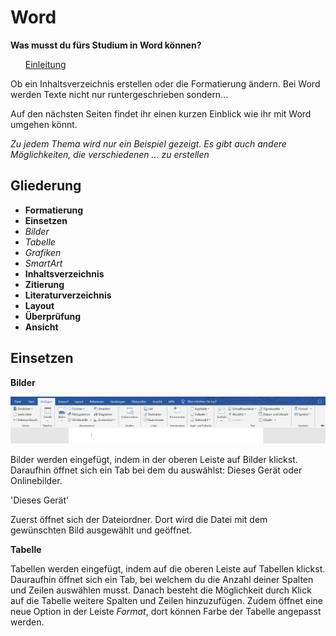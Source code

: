 # Word

**Was musst du fürs Studium in Word können?**
<ul><u>Einleitung</u></ul>

Ob ein Inhaltsverzeichnis erstellen oder die Formatierung ändern. Bei Word werden Texte nicht nur runtergeschrieben sondern...

Auf den nächsten Seiten findet ihr einen kurzen Einblick wie ihr mit Word umgehen könnt. 

*Zu jedem Thema wird nur ein Beispiel gezeigt. Es gibt auch andere Möglichkeiten, die verschiedenen ... zu erstellen*

## Gliederung

- **Formatierung**
- **Einsetzen**
-   *Bilder*
-   *Tabelle*
-   *Grafiken*
-   *SmartArt*
- **Inhaltsverzeichnis**
- **Zitierung**
- **Literaturverzeichnis**
- **Layout**
- **Überprüfung**
- **Ansicht**

## Einsetzen
**Bilder**

![alt](bilder/word-einfuegen.png)

Bilder werden eingefügt, indem in der oberen Leiste auf Bilder klickst. Daraufhin öffnet sich ein Tab bei dem du auswählst: Dieses Gerät oder Onlinebilder. 

'Dieses Gerät'

Zuerst öffnet sich der Dateiordner. Dort wird die Datei mit dem gewünschten Bild ausgewählt und geöffnet. 

**Tabelle**

Tabellen werden eingefügt, indem auf die oberen Leiste auf Tabellen klickst. Dauraufhin öffnet sich ein Tab, bei welchem du die Anzahl deiner Spalten und Zeilen auswählen musst.
Danach besteht die Möglichkeit durch Klick auf die Tabelle weitere Spalten und Zeilen hinzuzufügen. Zudem öffnet eine neue Option in der Leiste *Format*, dort können Farbe der Tabelle angepasst werden.


